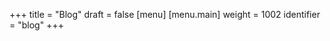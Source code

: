 +++
title = "Blog"
draft = false
[menu]
  [menu.main]
    weight = 1002
    identifier = "blog"
+++

